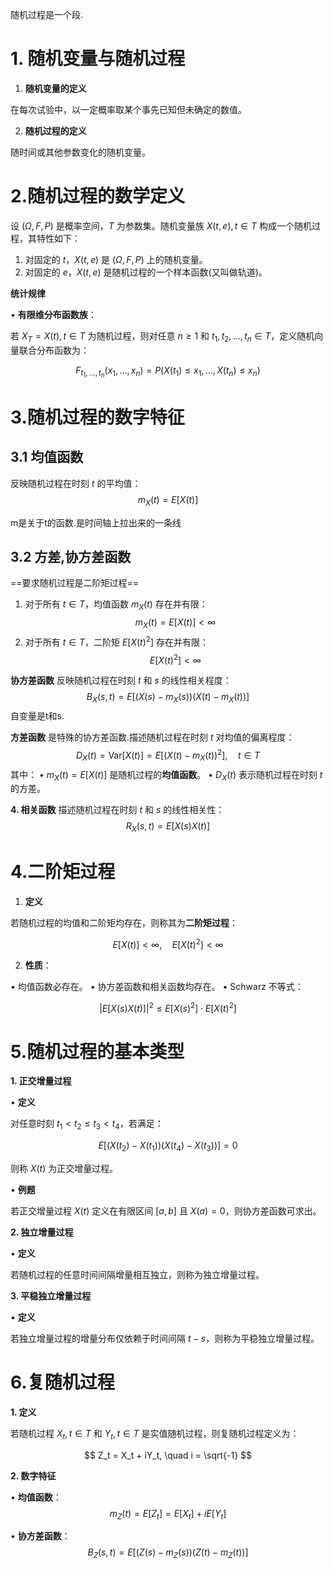 
随机过程是一个段.

# **1. 随机变量与随机过程**

1. **随机变量的定义**

在每次试验中，以一定概率取某个事先已知但未确定的数值。

2. **随机过程的定义**

随时间或其他参数变化的随机变量。

# **2.随机过程的数学定义**

设 $(\Omega, F, P)$ 是概率空间，$T$ 为参数集。随机变量族 ${X(t,e), t \in T}$ 构成一个随机过程，其特性如下：

1. 对固定的 $t$，$X(t,e)$ 是 $(\Omega, F, P)$ 上的随机变量。
2. 对固定的 $e$，$X(t,e)$ 是随机过程的一个样本函数(又叫做轨道)。

**统计规律**

• **有限维分布函数族**：

若 $X_T = {X(t), t \in T}$ 为随机过程，则对任意 $n \geq 1$ 和 $t_1, t_2, \dots, t_n \in T$，定义随机向量联合分布函数为：

$$ F_{t_1,\dots,t_n}(x_1,\dots,x_n) = P(X(t_1) \leq x_1, \dots, X(t_n) \leq x_n) $$



# **3.随机过程的数字特征**

## **3.1 均值函数**
反映随机过程在时刻 $t$ 的平均值：
$$ m_X(t) = E[X(t)] $$

m是关于t的函数.是时间轴上拉出来的一条线

## **3.2 方差,协方差函数**

==要求随机过程是二阶矩过程==
1. 对于所有 $t \in T$，均值函数 $m_X(t)$ 存在并有限：
$$ m_X(t) = E[X(t)] < \infty $$
2. 对于所有 $t \in T$，二阶矩 $E[X(t)^2]$ 存在并有限：
$$ E[X(t)^2] < \infty $$
  
**协方差函数**
反映随机过程在时刻 $t$ 和 $s$ 的线性相关程度：
$$ B_X(s, t) = E[(X(s) - m_X(s))(X(t) - m_X(t))] $$
自变量是t和s.  

**方差函数**
是特殊的协方差函数.描述随机过程在时刻 $t$ 对均值的偏离程度：
$$ D_X(t) = \text{Var}[X(t)] = E[(X(t) - m_X(t))^2], \quad t \in T $$
其中：
• $m_X(t) = E[X(t)]$ 是随机过程的**均值函数**。
• $D_X(t)$ 表示随机过程在时刻 $t$ 的方差。

**4. 相关函数**
描述随机过程在时刻 $t$ 和 $s$ 的线性相关性：
$$ R_X(s, t) = E[X(s)X(t)] $$

# **4.二阶矩过程**

1. **定义**

若随机过程的均值和二阶矩均存在，则称其为**二阶矩过程**：

$$ E[X(t)] < \infty, \quad E[X(t)^2] < \infty $$

2. **性质**：

• 均值函数必存在。
• 协方差函数和相关函数均存在。
• Schwarz 不等式：

$$ |E[X(s)X(t)]|^2 \leq E[X(s)^2] \cdot E[X(t)^2] $$

  

# **5.随机过程的基本类型**

**1. 正交增量过程**

  

• **定义**

对任意时刻 $t_1 < t_2 \leq t_3 < t_4$，若满足：

$$ E[(X(t_2) - X(t_1))(X(t_4) - X(t_3))] = 0 $$

则称 $X(t)$ 为正交增量过程。

• **例题**

若正交增量过程 $X(t)$ 定义在有限区间 $[a, b]$ 且 $X(a) = 0$，则协方差函数可求出。

  

**2. 独立增量过程**

  

• **定义**

若随机过程的任意时间间隔增量相互独立，则称为独立增量过程。

  

**3. 平稳独立增量过程**

  

• **定义**

若独立增量过程的增量分布仅依赖于时间间隔 $t-s$，则称为平稳独立增量过程。

  

# **6.复随机过程**

  

**1. 定义**

  

若随机过程 ${X_t, t \in T}$ 和 ${Y_t, t \in T}$ 是实值随机过程，则复随机过程定义为：

$$ Z_t = X_t + iY_t, \quad i = \sqrt{-1} $$

  

**2. 数字特征**
	
• **均值函数**：
$$ m_Z(t) = E[Z_t] = E[X_t] + iE[Y_t] $$

• **协方差函数**：
$$ B_Z(s, t) = E[(Z(s) - m_Z(s))(Z(t) - m_Z(t))] $$



